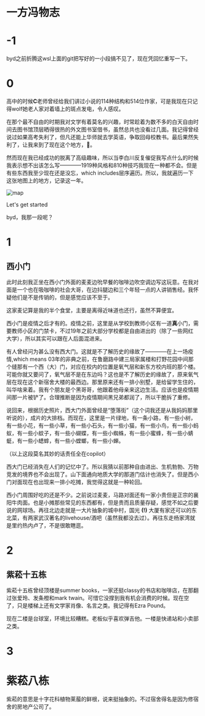 # 一方冯物志

# -1
byd之前折腾这wsl上面的git把写好的一小段搞不见了，现在凭回忆重写一下。

# 0
高中的时候**C**老师曾经给我们讲过小说的114种结构和514位作家，可是我现在只记得wolf她老人家对着墙上的斑点发电，令人感叹。

在那个最不自由的时期我对文学有着莫名的兴趣，时常趁着为数不多的白天自由时间去图书馆顶层晒得很热的外文图书室借书，虽然总共也没看过几面。我记得曾经说过如果高考失利了，但凡还能上华师就去学英语，争取回母校教书。最后果然失利了，让我来到了现在这个地方，🤡。

然而现在我已经成功的脱离了高级趣味，所以当李白川反复催促我写点什么的时候我表示想不出该怎么写————1919种风格和810种技巧我现在一种都不会。但是有些东西我至少现在还是没忘，which includes层序遍历。所以，我就遍历一下这张地图上的地方，记录这一年。


![map](https://github.com/Alex4210987/Historia-universal-de-los-bufones/blob/main/map.png "guess where")

Let's get started

byd，我那一段呢？

# 1

## 西小门

此时此刻我正坐在西小门外面的麦麦边吮早餐的咖啡边吹空调边写这玩意。在我对面是一个也在吸咖啡的社会大哥，在边抖腿边和三个年轻一点的人讲销售经。我怀疑他们是不是传销的，但是感觉应该不至于。

这家麦记算是我的半个食堂，主要是离得近味道也还行，虽然不算便宜。

西小门是疫情之后才有的。疫情之前，这里是从学校到教师小区有一道**真**小门，需要教师小区的门禁卡，不过19年之前大部分学校都是自由进出的（除了一些网红大学），所以其实可以跟在人后面混进来。

有人曾经问为甚么没有西大门。这就是不了解历史的缘故了————在上一场疫情,which means 03年的非典之前，在鲁磨路中建三局家属楼和打野花园中间那个缝那有一个西（大）门，对应在校内的位置是氧气层和新东方校内班的那个楼。可能你就又要问了，氧气层不是在东边吗？这也是不了解历史的缘故了，原来氧气层在现在这个新宿舍大楼的最西边。那里原来还有一排小别墅，是给留学生住的，叫华啥来着。我有个朋友是个黑哥哥，他跟着他母亲来这边生活。应该也是疫情期间那一片被铲了。合理推断是因为疫情期间黑兄弟都润了，所以干脆拆了重修。

说回来，根据历史照片，西大门外面曾经是“堕落街”（这个词我还是从我妈妈那里听说的），成片的大排档。而现在，这里是一片绿地，有一条小路，有一些小树，有一些小花，有一些小草，有一些小石头，有一些小猫，有一些小鸟，有一些小蚂蚁，有一些小蚊子，有一些小蝴蝶，有一些小蜘蛛，有一些小蜜蜂，有一些小蜻蜓，有一些小蟋蟀，有一些小螳螂，有一些小蝉。

（以上这段莫名其妙的话责任全在copilot）

西大门已经消失在人们的记忆中了。所以我猜以前那种自由进出、生机勃勃、万物竞发的境界也不会出现了。山下面通向地质大学的那道门估计也消失了。但是西小门对面现在也出现来一排小吃摊，我觉得这就是一种轮回。

西小门周围好吃的还是不少。之前说过麦麦，马路对面还有一家小贵但是正宗的襄阳牛肉面。也是小摊那些常见的东西都有，但是贵而且质量存疑，感觉不如之后要说的网球场。再往北边走就是一大片抽象的城中村，国光 **(!)** 大厦有家还可以的东北菜，有两家武汉著名的livehouse/酒吧（虽然我都没去过）。再往东走杨家湾就是里约热内卢了，不是很敢瞎逛。

# 2

## 紫菘十五栋

紫菘十五栋曾经顶楼是summer books，一家还挺classy的书店和咖啡店，在那翻过张爱玲、发条橙和mark twain。可惜它没撑到我有机会消费的时候。现在空了，只是楼梯上还有文学家肖像、名言之类。我记得有Ezra Pound。

现在二楼是台球室，环境比较糟糕。老板似乎喜欢弹吉他。一楼是快递站和小卖部之类。

# 3

# 紫菘八栋

紫菘的意思是十字花科植物莱菔的鲜根，说来挺抽象的。不过宿舍得名是因为修宿舍的房地产公司了。

